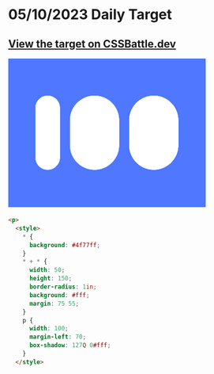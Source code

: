 # 05/10/2023 Daily Target

## [View the target on CSSBattle.dev](https://cssbattle.dev/play/QbmYlTkXBvRWmcvGhLZO)

![Alt text](img/target_dZlhbpl.png?raw=true "Target 05/10/2023")

```html
<p>
  <style>
    * {
      background: #4f77ff;
    }
    * + * {
      width: 50;
      height: 150;
      border-radius: 1in;
      background: #fff;
      margin: 75 55;
    }
    p {
      width: 100;
      margin-left: 70;
      box-shadow: 127Q 0#fff;
    }
  </style>
```
